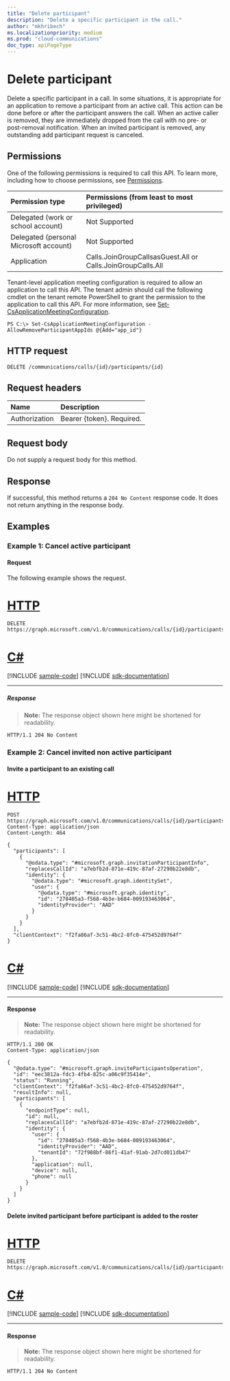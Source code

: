 ```yaml
---
title: "Delete participant"
description: "Delete a specific participant in the call."
author: "mkhribech"
ms.localizationpriority: medium
ms.prod: "cloud-communications"
doc_type: apiPageType
---
```


# Delete participant

Delete a specific participant in a call. In some situations, it is appropriate for an application to remove a participant from an active call. This action can be done before or after the participant answers the call. When an active caller is removed, they are immediately dropped from the call with no pre- or post-removal notification. When an invited participant is removed, any outstanding add participant request is canceled. 

## Permissions
One of the following permissions is required to call this API. To learn more, including how to choose permissions, see [Permissions](/graph/permissions-reference).

| Permission type                        | Permissions (from least to most privileged) |
|:---------------------------------------|:--------------------------------------------|
| Delegated (work or school account)     | Not Supported                               |
| Delegated (personal Microsoft account) | Not Supported                               |
| Application                            | Calls.JoinGroupCallsasGuest.All or Calls.JoinGroupCalls.All |

Tenant-level application meeting configuration is required to allow an application to call this API. The tenant admin should call the following cmdlet on the tenant remote PowerShell to grant the permission to the application to call this API. For more information, see [Set-CsApplicationMeetingConfiguration](https://github.com/MicrosoftDocs/office-docs-powershell/blob/master/skype/skype-ps/skype/Set-CsApplicationMeetingConfiguration.md).
```
PS C:\> Set-CsApplicationMeetingConfiguration -AllowRemoveParticipantAppIds @{Add="app_id"}
```

## HTTP request
<!-- { "blockType": "ignored" } -->
```http
DELETE /communications/calls/{id}/participants/{id}
```

## Request headers
| Name          | Description               |
|:--------------|:--------------------------|
| Authorization | Bearer {token}. Required. |

## Request body
Do not supply a request body for this method.

## Response
If successful, this method returns a `204 No Content` response code. It does not return anything in the response body.

## Examples

### Example 1: Cancel active participant

#### Request
The following example shows the request.

# [HTTP](#tab/http)
<!-- {
  "blockType": "request",
  "name": "delete-participant_active"
}-->
```http
DELETE https://graph.microsoft.com/v1.0/communications/calls/{id}/participants/{id}
```

# [C#](#tab/csharp)
[!INCLUDE [sample-code](../includes/snippets/csharp/delete-participant-active-csharp-snippets.md)]
[!INCLUDE [sdk-documentation](../includes/snippets/snippets-sdk-documentation-link.md)]

---


##### Response

> **Note:** The response object shown here might be shortened for readability.

<!-- {
  "blockType": "response",
  "truncated": true
} -->
```http
HTTP/1.1 204 No Content
```

<!-- uuid: 8fcb5dbc-d5aa-4681-8e31-b001d5168d79
2015-10-25 14:57:30 UTC -->
<!-- {
  "type": "#page.annotation",
  "description": "Delete participant",
  "keywords": "",
  "section": "documentation",
  "tocPath": ""
}-->

### Example 2: Cancel invited non active participant

#### Invite a participant to an existing call


# [HTTP](#tab/http)
<!-- {
  "blockType": "request",
  "name": "participant-invite-nonactive-participant"
}-->
```http
POST https://graph.microsoft.com/v1.0/communications/calls/{id}/participants/invite
Content-Type: application/json
Content-Length: 464

{
  "participants": [
    {
      "@odata.type": "#microsoft.graph.invitationParticipantInfo",
      "replacesCallId": "a7ebfb2d-871e-419c-87af-27290b22e8db",
      "identity": {
        "@odata.type": "#microsoft.graph.identitySet",
        "user": {
          "@odata.type": "#microsoft.graph.identity",
          "id": "278405a3-f568-4b3e-b684-009193463064",
          "identityProvider": "AAD"
        }
      }
    }
  ],
  "clientContext": "f2fa86af-3c51-4bc2-8fc0-475452d9764f"
}
```

# [C#](#tab/csharp)
[!INCLUDE [sample-code](../includes/snippets/csharp/participant-invite-nonactive-participant-csharp-snippets.md)]
[!INCLUDE [sdk-documentation](../includes/snippets/snippets-sdk-documentation-link.md)]

---


#### Response

> **Note:** The response object shown here might be shortened for readability.

<!-- {
  "blockType": "response",
  "truncated": true,
  "@odata.type": "microsoft.graph.inviteParticipantsOperation"
} -->
```http
HTTP/1.1 200 OK
Content-Type: application/json

{
  "@odata.type": "#microsoft.graph.inviteParticipantsOperation",
  "id": "eec3812a-fdc3-4fb4-825c-a06c9f35414e",
  "status": "Running",
  "clientContext": "f2fa86af-3c51-4bc2-8fc0-475452d9764f",
  "resultInfo": null,
  "participants": [
    {
      "endpointType": null,
      "id": null,
      "replacesCallId": "a7ebfb2d-871e-419c-87af-27290b22e8db",
      "identity": {
        "user": {
          "id": "278405a3-f568-4b3e-b684-009193463064",
          "identityProvider": "AAD",
          "tenantId": "72f988bf-86f1-41af-91ab-2d7cd011db47"
        },
        "application": null,
        "device": null,
        "phone": null
      }
    }
  ]
}
```
#### Delete invited participant before participant is added to the roster


# [HTTP](#tab/http)
<!-- {
  "blockType": "request",
  "name": "delete-participant_before-added-to-roster"
}-->
```http
DELETE https://graph.microsoft.com/v1.0/communications/calls/{id}/participants/{id}
```

# [C#](#tab/csharp)
[!INCLUDE [sample-code](../includes/snippets/csharp/delete-participant-before-added-to-roster-csharp-snippets.md)]
[!INCLUDE [sdk-documentation](../includes/snippets/snippets-sdk-documentation-link.md)]

---


#### Response

> **Note:** The response object shown here might be shortened for readability.

<!-- {
  "blockType": "response",
  "truncated": true
} -->
```http
HTTP/1.1 204 No Content
```

<!-- uuid: 8fcb5dbc-d5aa-4681-8e31-b001d5168d79
2015-10-25 14:57:30 UTC -->
<!-- {
  "type": "#page.annotation",
  "description": "Delete participant",
  "keywords": "",
  "section": "documentation",
  "tocPath": ""
}-->
